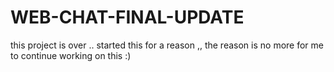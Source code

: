 # WEB-CHAT-FINAL-UPDATE

this project is over .. started this for a reason ,, the reason is no more for me to continue working on this :)
